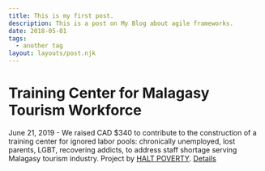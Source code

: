 ```yaml
---
title: This is my first post.
description: This is a post on My Blog about agile frameworks.
date: 2018-05-01
tags:
  - another tag
layout: layouts/post.njk
---
```

# Training Center for Malagasy Tourism Workforce

June 21, 2019 - We raised CAD $340 to contribute to the construction of a training center for ignored labor pools: chronically unemployed, lost parents, LGBT, recovering addicts, to address staff shortage serving Malagasy tourism industry. Project by [HALT POVERTY](https://www.mg-haltpoverty.org/). [Details](https://www.globalgiving.org/projects/help-finish-anay-center/)
